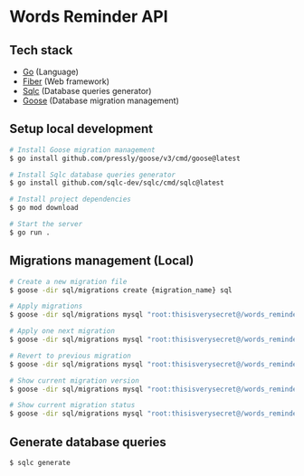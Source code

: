 # Words Reminder API

## Tech stack

- [Go](https://go.dev/) (Language)
- [Fiber](https://docs.gofiber.io/) (Web framework)
- [Sqlc](https://docs.sqlc.dev) (Database queries generator)
- [Goose](https://pressly.github.io/goose/) (Database migration management)

## Setup local development
```sh
# Install Goose migration management
$ go install github.com/pressly/goose/v3/cmd/goose@latest

# Install Sqlc database queries generator
$ go install github.com/sqlc-dev/sqlc/cmd/sqlc@latest

# Install project dependencies
$ go mod download

# Start the server
$ go run .
```

## Migrations management (Local)
```sh
# Create a new migration file
$ goose -dir sql/migrations create {migration_name} sql

# Apply migrations
$ goose -dir sql/migrations mysql "root:thisisverysecret@/words_reminder?parseTime=true" up

# Apply one next migration
$ goose -dir sql/migrations mysql "root:thisisverysecret@/words_reminder?parseTime=true" up-by-one

# Revert to previous migration
$ goose -dir sql/migrations mysql "root:thisisverysecret@/words_reminder?parseTime=true" redo

# Show current migration version
$ goose -dir sql/migrations mysql "root:thisisverysecret@/words_reminder?parseTime=true" version

# Show current migration status
$ goose -dir sql/migrations mysql "root:thisisverysecret@/words_reminder?parseTime=true" status
```

## Generate database queries
```sh
$ sqlc generate
```